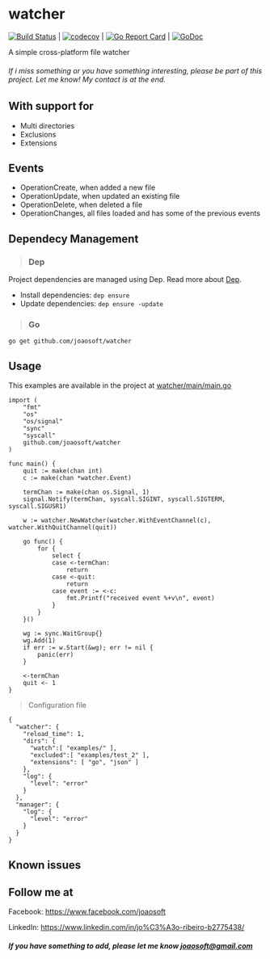 # watcher
[![Build Status](https://travis-ci.org/joaosoft/watcher.svg?branch=master)](https://travis-ci.org/joaosoft/watcher) | [![codecov](https://codecov.io/gh/joaosoft/watcher/branch/master/graph/badge.svg)](https://codecov.io/gh/joaosoft/watcher) | [![Go Report Card](https://goreportcard.com/badge/github.com/joaosoft/watcher)](https://goreportcard.com/report/github.com/joaosoft/watcher) | [![GoDoc](https://godoc.org/github.com/joaosoft/watcher?status.svg)](https://godoc.org/github.com/joaosoft/watcher)

A simple cross-platform file watcher

###### If i miss something or you have something interesting, please be part of this project. Let me know! My contact is at the end.

## With support for
* Multi directories
* Exclusions
* Extensions

## Events
* OperationCreate, when added a new file
* OperationUpdate, when updated an existing file
* OperationDelete, when deleted a file
* OperationChanges, all files loaded and has some of the previous events

## Dependecy Management 
>### Dep

Project dependencies are managed using Dep. Read more about [Dep](https://github.com/golang/dep).
* Install dependencies: `dep ensure`
* Update dependencies: `dep ensure -update`


>### Go
```
go get github.com/joaosoft/watcher
```

## Usage 
This examples are available in the project at [watcher/main/main.go](https://github.com/joaosoft/watcher/tree/master/main/main.go)
```
import (
	"fmt"
	"os"
	"os/signal"
	"sync"
	"syscall"
	github.com/joaosoft/watcher
)

func main() {
	quit := make(chan int)
	c := make(chan *watcher.Event)

	termChan := make(chan os.Signal, 1)
	signal.Notify(termChan, syscall.SIGINT, syscall.SIGTERM, syscall.SIGUSR1)

	w := watcher.NewWatcher(watcher.WithEventChannel(c), watcher.WithQuitChannel(quit))

	go func() {
		for {
			select {
			case <-termChan:
				return
			case <-quit:
				return
			case event := <-c:
				fmt.Printf("received event %+v\n", event)
			}
		}
	}()

	wg := sync.WaitGroup{}
	wg.Add(1)
	if err := w.Start(&wg); err != nil {
		panic(err)
	}

	<-termChan
	quit <- 1
}
```


> Configuration file
```
{
  "watcher": {
    "reload_time": 1,
    "dirs": {
      "watch":[ "examples/" ],
      "excluded":[ "examples/test_2" ],
      "extensions": [ "go", "json" ]
    },
    "log": {
      "level": "error"
    }
  },
  "manager": {
    "log": {
      "level": "error"
    }
  }
}
```

## Known issues

## Follow me at
Facebook: https://www.facebook.com/joaosoft

LinkedIn: https://www.linkedin.com/in/jo%C3%A3o-ribeiro-b2775438/

##### If you have something to add, please let me know joaosoft@gmail.com
